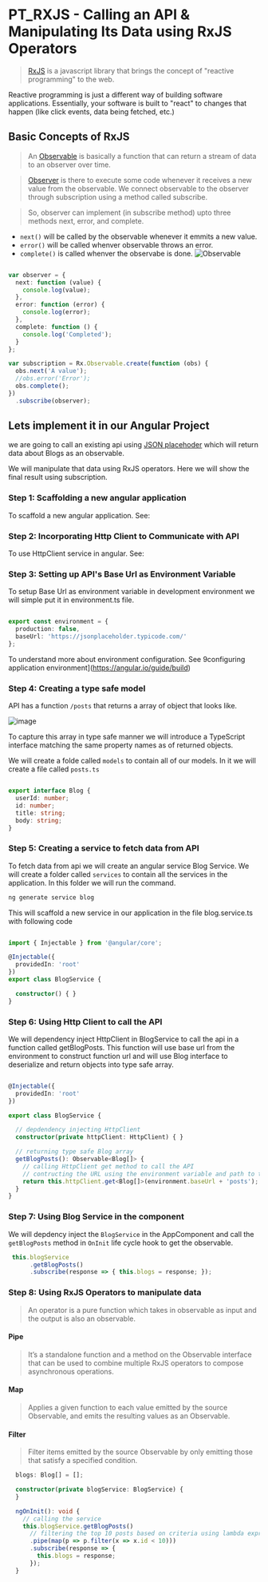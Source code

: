 # PT_RXJS - Calling an API & Manipulating Its Data using RxJS Operators
> [RxJS](https://rxjs.dev/guide/overview) is a javascript library that brings the concept of "reactive programming" to the web.

Reactive programming is just a different way of building software applications. Essentially, your software is built to "react" to changes that happen (like click events, data being fetched, etc.)

## Basic Concepts of RxJS
> An [Observable](https://rxjs.dev/guide/observable) is basically a function that can return a stream of data to an observer over time.

> [Observer](https://rxjs.dev/guide/observer) is there to execute some code whenever it receives a new value from the observable. We connect observable to the observer through subscription using a method called subscribe.

> So, observer can implement (in subscribe method) upto three methods next, error, and complete.

- `next()` will be called by the observable whenever it emmits a new value.
- `error()` will be called whenver observable throws an error. 
- `complete()` is called whenver the observabe is done.
![Observable](https://user-images.githubusercontent.com/100778209/157576466-819f0b12-8bac-401d-a0e1-c43485eb2f96.png)

```typescript

var observer = {
  next: function (value) {
    console.log(value);
  },
  error: function (error) {
    console.log(error);
  },
  complete: function () {
    console.log('Completed');
  }
};

var subscription = Rx.Observable.create(function (obs) {
  obs.next('A value');
  //obs.error('Error');
  obs.complete();
})
  .subscribe(observer);  
```
## Lets implement it in our Angular Project
we are going to call an existing api using [JSON placehoder](https://jsonplaceholder.typicode.com/) which will return data about Blogs as an observable. 

We will manipulate that data using RxJS operators. Here we will show the final result using subscription.

### Step 1: Scaffolding a new angular application
To scaffold a new angular application. See:

### Step 2: Incorporating Http Client to Communicate with API
To use HttpClient service in angular. See:

### Step 3: Setting up API's Base Url as Environment Variable
To setup Base Url as environment variable in development environment we will simple put it in environment.ts file. 

```typescript

export const environment = {
  production: false,
  baseUrl: 'https://jsonplaceholder.typicode.com/'
};

```
To understand more about environment configuration. See 9configuring application environment](https://angular.io/guide/build)

### Step 4: Creating a type safe model
API has a function `/posts` that returns a array of object that looks like.

![image](https://user-images.githubusercontent.com/100778209/157579376-36ad32e3-d21a-4b4e-85bb-d4b191cdefdd.png)

To capture this array in type safe manner we will introduce a TypeScript interface matching the same property names as of returned objects.

We will create a folde called `models` to contain all of our models. In it we will create a file called `posts.ts`

```typescript

export interface Blog {
  userId: number;
  id: number;
  title: string;
  body: string;
}

```

### Step 5: Creating a service to fetch data from API
To fetch data from api we will create an angular service Blog Service. We will create a folder called `services` to contain all the services in the application. In this folder we will run the command.

```typescript
ng generate service blog
```

This will scaffold a new service in our application in the file blog.service.ts with following code 

```typescript

import { Injectable } from '@angular/core';

@Injectable({
  providedIn: 'root'
})
export class BlogService {

  constructor() { }
}


```

### Step 6: Using Http Client to call the API
We will dependency inject HttpClient in BlogService to call the api in a function called getBlogPosts. This function will use base url from the environment to construct function url and will use Blog interface to deserialize and return objects into type safe array.

```typescript

@Injectable({
  providedIn: 'root'
})

export class BlogService {

  // depdendency injecting HttpClient
  constructor(private httpClient: HttpClient) { }

  // returning type safe Blog array
  getBlogPosts(): Observable<Blog[]> {
    // calling HttpClient get method to call the API
    // contructing the URL using the environment variable and path to the function (i.e., posts)
    return this.httpClient.get<Blog[]>(environment.baseUrl + 'posts');
  }
}


```

### Step 7: Using Blog Service in the component
We will depdency inject the `BlogService` in the AppComponent and call the `getBlogPosts` method in `OnInit` life cycle hook to get the observable.

```typescript
 this.blogService
      .getBlogPosts()
      .subscribe(response => { this.blogs = response; });
```
### Step 8: Using RxJS Operators to manipulate data
> An operator is a pure function which takes in observable as input and the output is also an observable.

#### Pipe
> It’s a standalone function and a method on the Observable interface that can be used to combine multiple RxJS operators to compose asynchronous operations.

#### Map
> Applies a given function to each value emitted by the source Observable, and emits the resulting values as an Observable.

#### Filter
> Filter items emitted by the source Observable by only emitting those that satisfy a specified condition.

```typescript
  blogs: Blog[] = [];

  constructor(private blogService: BlogService) {
  }

  ngOnInit(): void {
    // calling the service
    this.blogService.getBlogPosts()
      // filtering the top 10 posts based on criteria using lambda expression
      .pipe(map(p => p.filter(x => x.id < 10)))
      .subscribe(response => {
        this.blogs = response;
      });
  }
```



